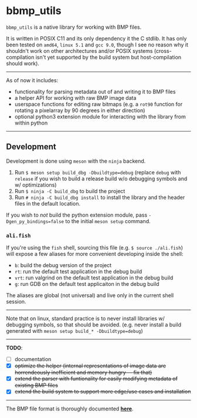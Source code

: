 # bbmp_utils

`bbmp_utils` is a native library for working with BMP files.

It is written in POSIX C11 and its only dependency it the C stdlib. It has only been tested on `amd64`, `linux 5.1` and `gcc 9.0`, though I see no reason why it shouldn't work on other architectures and/or POSIX systems (cross-compilation isn't yet supported by the build system but host-compilation should work).

---

As of now it includes:

* functionality for parsing metadata out of and writing it to BMP files
* a helper API for working with raw BMP image data
* userspace functions for editing raw bitmaps (e.g. a `rot90` function for rotating a pixelarray by 90 degrees in either direction)
* optional python3 extension module for interacting with the library from within python

---

## Development

Development is done using `meson` with the `ninja` backend.

1. Run `$ meson setup build_dbg -Dbuildtype=debug` (replace `debug` with `release` if you wish to build a release build w/o debugging symbols and w/ optimizations)
2. Run `$ ninja -C build_dbg` to build the project
3. Run `# ninja -C build_dbg install` to install the library and the header files in the default location.

If you wish to *not* build the python extension module, pass `-Dgen_py_bindings=false` to the initial `meson setup` command.

### `ali.fish`

If you're using the `fish` shell, sourcing this file (e.g. `$ source ./ali.fish`) will expose a few aliases for more convenient developing inside the shell: 

* `b`: build the debug version of the project
* `rt`: run the default test application in the debug build
* `vrt`: run valgrind on the default test application in the debug build
* `g`: run GDB on the default test applicaiton in the debug build

The aliases are global (not universal) and live only in the current shell session.

---

Note that on linux, standard practice is to never install libraries w/ debugging symbols, so that should be avoided. (e.g. never install a build generated with `meson setup build_* -Dbuildtype=debug`)

---

**TODO**: 

* [ ] documentation
* [x] ~~optimize the helper (internal representations of image data are horrendeously inefficient and memory hungry -- fix that)~~
* [x] ~~extend the parser with funtionality for easily modifying metadata of existing BMP files~~
* [x] ~~extend the build system to support more edge/use cases and installation~~

---

The BMP file format is thoroughly documented [**here**](https://en.wikipedia.org/wiki/BMP_file_format).
